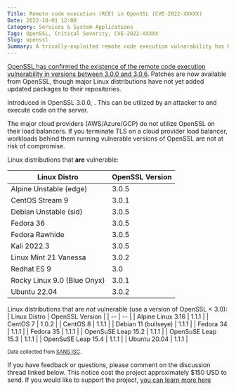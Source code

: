 ```yaml
---
Title: Remote code execution (RCE) in OpenSSL (CVE-2022-XXXXX)
Date: 2022-10-01 12:00
Category: Services & System Applications
Tags: OpenSSL, Critical Severity, CVE-2022-XXXXX
Slug: openssl
Summary: A trivally-exploited remote code execution vulnerability has been found in OpenSSL, and patches are now available. The flaw has been assigned a bug alert severity of 'critical'.
---
```


[OpenSSL has confirmed the existence of the remote code execution vulnerability in versions between 3.0.0 and 3.0.6](https://www.openssl.org/news/vulnerabilities.html#y2022). Patches are now available from OpenSSL, though major Linux distributions have not yet added updated packages to their repositories.

Introduced in OpenSSL 3.0.0, <PLACEHOLDER FOR THE ISSUE>. This can be utilized by an attacker to <PLACEHOLDER> and execute code on the server.

The major cloud providers (AWS/Azure/GCP) do not utilize OpenSSL on their load balancers. If you terminate TLS on a cloud provider load balancer, workloads behind them running vulnerable versions of OpenSSL are not at risk of compromise.

Linux distributions that **are** vulnerable:

| Linux Distro | OpenSSL Version |
| -- | -- |
| Alpine Unstable (edge) | 3.0.5 |
| CentOS Stream 9 | 3.0.1 |
| Debian Unstable (sid) | 3.0.5 |
| Fedora 36 | 3.0.5 |
| Fedora Rawhide | 3.0.5 |
| Kali 2022.3 | 3.0.5 |
| Linux Mint 21 Vanessa | 3.0.2 |
| Redhat ES 9 | 3.0 |
| Rocky Linux 9.0 (Blue Onyx) | 3.0.1 |
| Ubuntu 22.04 | 3.0.2 |


Linux distributions that are *not* vulnerable (use a version of OpenSSL < 3.0):
| Linux Distro | OpenSSL Version |
| -- | -- |
| Alpine Linux 3.16 | 1.1.1 |
| CentOS 7 | 1.0.2 |
| CentOS 8 | 1.1.1 |
| Debian 11 (bullseye) | 1.1.1 |
| Fedora 34 | 1.1.1 |
| Fedora 35 | 1.1.1 |
| OpenSuSE Leap 15.2 | 1.1.1 |
| OpenSuSE Leap 15.3 | 1.1.1 |
| OpenSuSE Leap 15.4 | 1.1.1 |
| Ubuntu 20.04 | 1.1.1 |

<sub>Data collected from [SANS ISC](https://isc.sans.edu/forums/diary/Upcoming+Critical+OpenSSL+Vulnerability+What+will+be+Affected/29192).</sub>

If you have feedback or questions, please comment on the discussion thread linked below. This notice cost the project approximately $150 USD to send. If you would like to support the project, [you can learn more here](https://bugalert.org/content/pages/financial-support.html)
